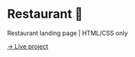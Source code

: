# Restaurant 🍴

Restaurant landing page | HTML/CSS only

[→ Live project](https://restaurantlandingsite.netlify.app/)
